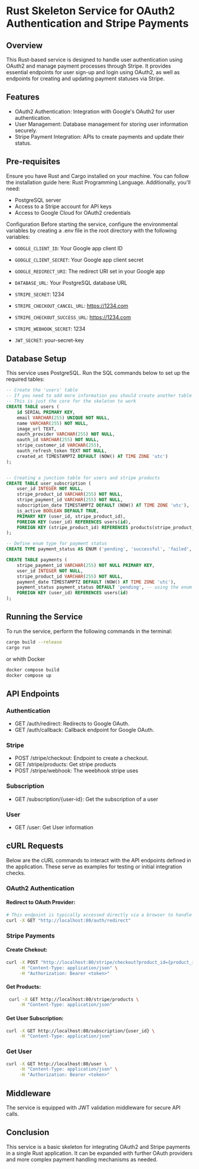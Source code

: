 # Rust Skeleton Service for OAuth2 Authentication and Stripe Payments

## Overview

This Rust-based service is designed to handle user authentication using OAuth2 and manage payment processes through Stripe. It provides essential endpoints for user sign-up and login using OAuth2, as well as endpoints for creating and updating payment statuses via Stripe.

## Features

- OAuth2 Authentication: Integration with Google's OAuth2 for user authentication.
- User Management: Database management for storing user information securely.
- Stripe Payment Integration: APIs to create payments and update their status.

## Pre-requisites

Ensure you have Rust and Cargo installed on your machine. You can follow the installation guide here: Rust Programming Language.
Additionally, you'll need:

- PostgreSQL server
- Access to a Stripe account for API keys
- Access to Google Cloud for OAuth2 credentials

Configuration
Before starting the service, configure the environmental variables by creating a .env file in the root directory with the following variables:

- `GOOGLE_CLIENT_ID`: Your Google app client ID
- `GOOGLE_CLIENT_SECRET`: Your Google app client secret
- `GOOGLE_REDIRECT_URI`: The redirect URI set in your Google app
- `DATABASE_URL`: Your PostgreSQL database URL

- `STRIPE_SECRET`: 1234
- `STRIPE_CHECKOUT_CANCEL_URL`: https://1234.com
- `STRIPE_CHECKOUT_SUCCESS_URL`: https://1234.com
- `STRIPE_WEBHOOK_SECRET`: 1234
- `JWT_SECRET`: your-secret-key

## Database Setup

This service uses PostgreSQL. Run the SQL commands below to set up the required tables:

```sql
-- Create the 'users' table
-- If you need to add more information you should create another table
-- This is just the core for the skeleton to work
CREATE TABLE users (
    id SERIAL PRIMARY KEY,
    email VARCHAR(255) UNIQUE NOT NULL,
    name VARCHAR(255) NOT NULL,
    image_url TEXT,
    oauth_provider VARCHAR(255) NOT NULL,
    oauth_id VARCHAR(255) NOT NULL,
    stripe_customer_id VARCHAR(255),
    oauth_refresh_token TEXT NOT NULL,
    created_at TIMESTAMPTZ DEFAULT (NOW() AT TIME ZONE 'utc')
);


-- Creating a junction table for users and stripe products
CREATE TABLE user_subscription (
    user_id INTEGER NOT NULL,
    stripe_product_id VARCHAR(255) NOT NULL,
    stripe_payment_id VARCHAR(255) NOT NULL,
    subscription_date TIMESTAMPTZ DEFAULT (NOW() AT TIME ZONE 'utc'),
    is_active BOOLEAN DEFAULT TRUE,
    PRIMARY KEY (user_id, stripe_product_id),
    FOREIGN KEY (user_id) REFERENCES users(id),
    FOREIGN KEY (stripe_product_id) REFERENCES products(stripe_product_id) -- Assumes a table 'products' exists
);

-- Define enum type for payment status
CREATE TYPE payment_status AS ENUM ('pending', 'successful', 'failed', 'denied');

CREATE TABLE payments (
    stripe_payment_id VARCHAR(255) NOT NULL PRIMARY KEY,
    user_id INTEGER NOT NULL,
    stripe_product_id VARCHAR(255) NOT NULL,
    payment_date TIMESTAMPTZ DEFAULT (NOW() AT TIME ZONE 'utc'),
    payment_status payment_status DEFAULT 'pending', -- using the enum type for payment status
    FOREIGN KEY (user_id) REFERENCES users(id)
);

```

## Running the Service

To run the service, perform the following commands in the terminal:

```bash
cargo build --release
cargo run
```

or whith Docker

```bash
docker compose build
docker compose up
```

## API Endpoints

### Authentication

- GET /auth/redirect: Redirects to Google OAuth.
- GET /auth/callback: Callback endpoint for Google OAuth.

### Stripe

- POST /stripe/checkout: Endpoint to create a checkout.
- GET /stripe/products: Get stripe products
- POST /stripe/webhook: The weebhook stripe uses

### Subscription

- GET /subscription/{user-id}: Get the subscription of a user

### User

- GET /user: Get User information

## cURL Requests

Below are the cURL commands to interact with the API endpoints defined in the application. These serve as examples for testing or initial integration checks.

### OAuth2 Authentication

#### Redirect to OAuth Provider:

```bash
# This endpoint is typically accessed directly via a browser to handle redirects properly.
curl -X GET "http://localhost:80/auth/redirect"
```

### Stripe Payments

#### Create Chekout:

```bash
curl -X POST "http://localhost:80/stripe/checkout?product_id={product_id}" \
     -H "Content-Type: application/json" \
     -H "Authorization: Bearer <token>"
```

#### Get Products:

```bash
 curl -X GET http://localhost:80/stripe/products \
     -H "Content-Type: application/json"
```

#### Get User Subscription:

```bash
curl -X GET http://localhost:80/subscription/{user_id} \
     -H "Content-Type: application/json"
```

### Get User

```bash
curl -X GET http://localhost:80/user \
     -H "Content-Type: application/json" \
     -H "Authorization: Bearer <token>"
```

## Middleware

The service is equipped with JWT validation middleware for secure API calls.

## Conclusion

This service is a basic skeleton for integrating OAuth2 and Stripe payments in a single Rust application. It can be expanded with further OAuth providers and more complex payment handling mechanisms as needed.
